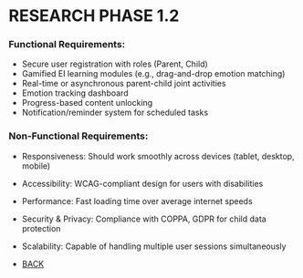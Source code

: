 # RESEARCH PHASE 1.2

### Functional Requirements:
- Secure user registration with roles (Parent, Child)
- Gamified EI learning modules (e.g., drag-and-drop emotion matching)
- Real-time or asynchronous parent-child joint activities
- Emotion tracking dashboard
- Progress-based content unlocking
- Notification/reminder system for scheduled tasks
### Non-Functional Requirements:
- Responsiveness: Should work smoothly across devices (tablet, desktop, mobile)
- Accessibility: WCAG-compliant design for users with disabilities
- Performance: Fast loading time over average internet speeds
- Security & Privacy: Compliance with COPPA, GDPR for child data protection
- Scalability: Capable of handling multiple user sessions simultaneously

- [BACK](../README.md)
